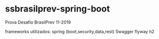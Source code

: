 # ssbrasilprev-spring-boot
Prova Desafio BrasilPrev
11-2019

frameworks utilizados:
spring (boot,security,data,rest)
Swagger
flyway
h2

